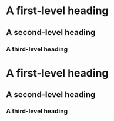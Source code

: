 # A first-level heading
## A second-level heading
### A third-level heading

# A first-level heading
## A second-level heading
### A third-level heading
